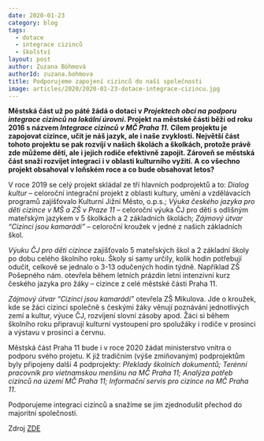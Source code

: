 ```yaml
---
date: 2020-01-23
category: blog
tags: 
  - dotace
  - integrace cizinců 
  - školství
layout: post
author: Zuzana Böhmová
authorId: zuzana.bohmova
title: Podporujeme zapojení cizinců do naší společnosti
image: articles/2020/2020-01-23-dotace-integrace-cizincu.jpg
---
```


**Městská část už po páté žádá o dotaci v *Projektech obcí na podporu integrace cizinců na lokální úrovni*. Projekt na městské části běží od roku 2016 s názvem *Integrace cizinců v MČ Praha 11.* Cílem projektu je zapojovat cizince, učit je náš jazyk, ale i naše zvyklosti. Největší část tohoto projektu se pak rozvíjí v našich školách a školkách, protože právě zde můžeme děti, ale i jejich rodiče efektivně zapojit. Zároveň se městská část snaží rozvíjet integraci i v oblasti kulturního vyžití. A co všechno projekt obsahoval v loňském roce a co bude obsahovat letos?**

V roce 2019 se celý projekt skládal ze tří hlavních podprojektů a to: *Dialog kultur* – celoroční integrační projekt z oblasti kultury, umění a vzdělávacích programů zajišťovalo Kulturní Jižní Město, o.p.s.; *Výuka českého jazyka pro děti cizince v MŠ a ZŠ v Praze 11* – celoroční výuka ČJ pro děti s odlišným mateřským jazykem v 5 školkách a 2 základních školách; *Zájmový útvar “Cizinci jsou kamarádi”* – celoroční kroužek v jedné z našich základních škol.

*Výuku ČJ pro děti cizince* zajišťovalo 5 mateřských škol a 2 základní školy po dobu celého školního roku. Školy si samy určily, kolik hodin potřebují odučit, celkově se jednalo o 3-13 odučených hodin týdně. Například ZŠ Pošepného nám. otevřela během letních prázdin letní intenzivní kurz českého jazyka pro žáky – cizince z celé městské části Praha 11.

*Zájmový útvar “Cizinci jsou kamarádi”* otevřela ZŠ Mikulova. Jde o kroužek, kde se žáci cizinci společně s českými žáky věnují poznávání jednotlivých zemí a kultur, výuce ČJ, rozvíjení slovní zásoby apod. Žáci si během školního roku připravují kulturní vystoupení pro spolužáky i rodiče v prosinci a výstavu v prosinci a červnu.

Městská část Praha 11 bude i v roce 2020 žádat ministerstvo vnitra o podporu svého projetu. K již tradičním (výše zmiňovaným) podprojektům byly připojeny další 4 podprojekty: *Překlady školních dokumentů; Terénní pracovník pro vietnamskou menšinu na MČ Praha 11; Analýza potřeb cizinců na území MČ Praha 11; Informační servis pro cizince na MČ Praha 11*.

Podporujeme integraci cizinců a snažíme se jim zjednodušit přechod do majoritní společnosti.

Zdroj [ZDE](https://www.praha11.cz/cs/mestska-cast/skolstvi/aktuality-ze-skolstvi/projekty-obci-na-podporu-integrace-cizincu-na-lokalni-urovni-v-roce-2019-a-2020.html)
